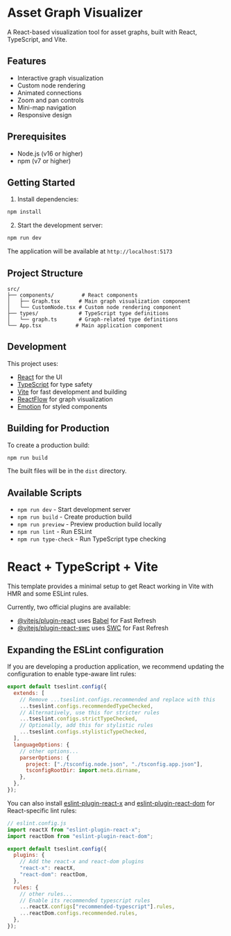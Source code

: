 # Asset Graph Visualizer

A React-based visualization tool for asset graphs, built with React, TypeScript, and Vite.

## Features

- Interactive graph visualization
- Custom node rendering
- Animated connections
- Zoom and pan controls
- Mini-map navigation
- Responsive design

## Prerequisites

- Node.js (v16 or higher)
- npm (v7 or higher)

## Getting Started

1. Install dependencies:

```bash
npm install
```

2. Start the development server:

```bash
npm run dev
```

The application will be available at `http://localhost:5173`

## Project Structure

```
src/
├── components/         # React components
│   ├── Graph.tsx      # Main graph visualization component
│   └── CustomNode.tsx # Custom node rendering component
├── types/             # TypeScript type definitions
│   └── graph.ts       # Graph-related type definitions
└── App.tsx           # Main application component
```

## Development

This project uses:

- [React](https://reactjs.org/) for the UI
- [TypeScript](https://www.typescriptlang.org/) for type safety
- [Vite](https://vitejs.dev/) for fast development and building
- [ReactFlow](https://reactflow.dev/) for graph visualization
- [Emotion](https://emotion.sh/) for styled components

## Building for Production

To create a production build:

```bash
npm run build
```

The built files will be in the `dist` directory.

## Available Scripts

- `npm run dev` - Start development server
- `npm run build` - Create production build
- `npm run preview` - Preview production build locally
- `npm run lint` - Run ESLint
- `npm run type-check` - Run TypeScript type checking

# React + TypeScript + Vite

This template provides a minimal setup to get React working in Vite with HMR and some ESLint rules.

Currently, two official plugins are available:

- [@vitejs/plugin-react](https://github.com/vitejs/vite-plugin-react/blob/main/packages/plugin-react) uses [Babel](https://babeljs.io/) for Fast Refresh
- [@vitejs/plugin-react-swc](https://github.com/vitejs/vite-plugin-react/blob/main/packages/plugin-react-swc) uses [SWC](https://swc.rs/) for Fast Refresh

## Expanding the ESLint configuration

If you are developing a production application, we recommend updating the configuration to enable type-aware lint rules:

```js
export default tseslint.config({
  extends: [
    // Remove ...tseslint.configs.recommended and replace with this
    ...tseslint.configs.recommendedTypeChecked,
    // Alternatively, use this for stricter rules
    ...tseslint.configs.strictTypeChecked,
    // Optionally, add this for stylistic rules
    ...tseslint.configs.stylisticTypeChecked,
  ],
  languageOptions: {
    // other options...
    parserOptions: {
      project: ["./tsconfig.node.json", "./tsconfig.app.json"],
      tsconfigRootDir: import.meta.dirname,
    },
  },
});
```

You can also install [eslint-plugin-react-x](https://github.com/Rel1cx/eslint-react/tree/main/packages/plugins/eslint-plugin-react-x) and [eslint-plugin-react-dom](https://github.com/Rel1cx/eslint-react/tree/main/packages/plugins/eslint-plugin-react-dom) for React-specific lint rules:

```js
// eslint.config.js
import reactX from "eslint-plugin-react-x";
import reactDom from "eslint-plugin-react-dom";

export default tseslint.config({
  plugins: {
    // Add the react-x and react-dom plugins
    "react-x": reactX,
    "react-dom": reactDom,
  },
  rules: {
    // other rules...
    // Enable its recommended typescript rules
    ...reactX.configs["recommended-typescript"].rules,
    ...reactDom.configs.recommended.rules,
  },
});
```
